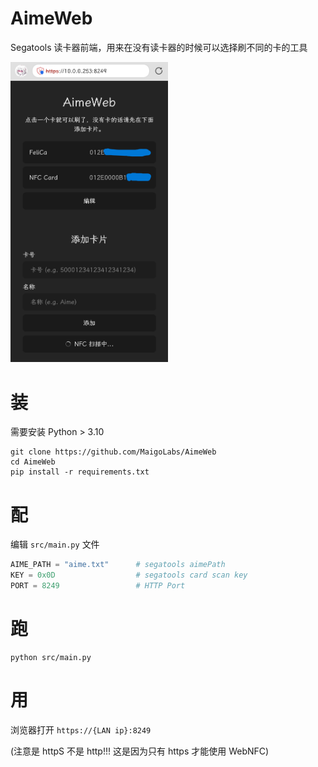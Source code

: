 # AimeWeb

Segatools 读卡器前端，用来在没有读卡器的时候可以选择刷不同的卡的工具

<img src="image.png" width="50%">

# 装

需要安装 Python > 3.10

```
git clone https://github.com/MaigoLabs/AimeWeb
cd AimeWeb
pip install -r requirements.txt
```

# 配

编辑 `src/main.py` 文件

```py
AIME_PATH = "aime.txt"      # segatools aimePath
KEY = 0x0D                  # segatools card scan key
PORT = 8249                 # HTTP Port
```

# 跑

```
python src/main.py
```

# 用

浏览器打开 `https://{LAN ip}:8249`

(注意是 httpS 不是 http!!! 这是因为只有 https 才能使用 WebNFC)

